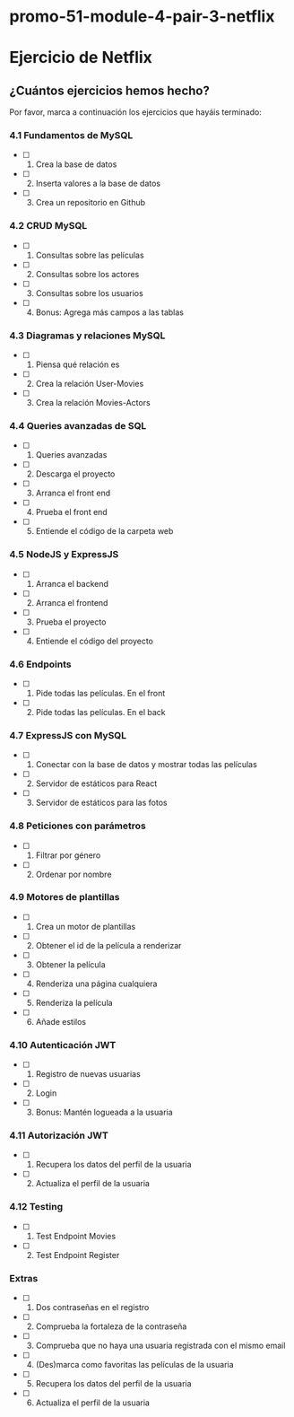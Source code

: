 # promo-51-module-4-pair-3-netflix

# Ejercicio de Netflix

## ¿Cuántos ejercicios hemos hecho?  
Por favor, marca a continuación los ejercicios que hayáis terminado:

### 4.1 Fundamentos de MySQL

- [ ] 1. Crea la base de datos  
- [ ] 2. Inserta valores a la base de datos  
- [ ] 3. Crea un repositorio en Github  

### 4.2 CRUD MySQL

- [ ] 1. Consultas sobre las películas  
- [ ] 2. Consultas sobre los actores  
- [ ] 3. Consultas sobre los usuarios  
- [ ] 4. Bonus: Agrega más campos a las tablas  

### 4.3 Diagramas y relaciones MySQL

- [ ] 1. Piensa qué relación es  
- [ ] 2. Crea la relación User-Movies  
- [ ] 3. Crea la relación Movies-Actors  

### 4.4 Queries avanzadas de SQL

- [ ] 1. Queries avanzadas  
- [ ] 2. Descarga el proyecto  
- [ ] 3. Arranca el front end  
- [ ] 4. Prueba el front end  
- [ ] 5. Entiende el código de la carpeta web  

### 4.5 NodeJS y ExpressJS

- [ ] 1. Arranca el backend  
- [ ] 2. Arranca el frontend  
- [ ] 3. Prueba el proyecto  
- [ ] 4. Entiende el código del proyecto  

### 4.6 Endpoints

- [ ] 1. Pide todas las películas. En el front  
- [ ] 2. Pide todas las películas. En el back  

### 4.7 ExpressJS con MySQL

- [ ] 1. Conectar con la base de datos y mostrar todas las películas  
- [ ] 2. Servidor de estáticos para React  
- [ ] 3. Servidor de estáticos para las fotos  

### 4.8 Peticiones con parámetros

- [ ] 1. Filtrar por género  
- [ ] 2. Ordenar por nombre  

### 4.9 Motores de plantillas

- [ ] 1. Crea un motor de plantillas  
- [ ] 2. Obtener el id de la película a renderizar  
- [ ] 3. Obtener la película  
- [ ] 4. Renderiza una página cualquiera  
- [ ] 5. Renderiza la película  
- [ ] 6. Añade estilos  

### 4.10 Autenticación JWT

- [ ] 1. Registro de nuevas usuarias  
- [ ] 2. Login  
- [ ] 3. Bonus: Mantén logueada a la usuaria  

### 4.11 Autorización JWT

- [ ] 1. Recupera los datos del perfil de la usuaria  
- [ ] 2. Actualiza el perfil de la usuaria  

### 4.12 Testing

- [ ] 1. Test Endpoint Movies  
- [ ] 2. Test Endpoint Register  

### Extras

- [ ] 1. Dos contraseñas en el registro  
- [ ] 2. Comprueba la fortaleza de la contraseña  
- [ ] 3. Comprueba que no haya una usuaria registrada con el mismo email  
- [ ] 4. (Des)marca como favoritas las películas de la usuaria  
- [ ] 5. Recupera los datos del perfil de la usuaria  
- [ ] 6. Actualiza el perfil de la usuaria  
